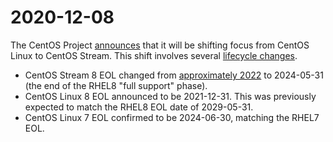 # 2020-12-08

The CentOS Project [announces][0] that it will be shifting focus from CentOS
Linux to CentOS Stream.  This shift involves several [lifecycle changes][1].

* CentOS Stream 8 EOL changed from [approximately 2022][2] to 2024-05-31
  (the end of the RHEL8 "full support" phase).
* CentOS Linux 8 EOL announced to be 2021-12-31.  This was previously
  expected to match the RHEL8 EOL date of 2029-05-31.
* CentOS Linux 7 EOL confirmed to be 2024-06-30, matching the RHEL7 EOL.

[0]: https://web.archive.org/web/20201208140309/https://blog.centos.org/2020/12/future-is-centos-stream/
[1]: https://web.archive.org/web/20201208145759/https://centos.org/distro-faq/#q2-what-about-the-other-releases-of-centos-linux
[2]: https://youtu.be/FtFbpU47xME?t=1151
